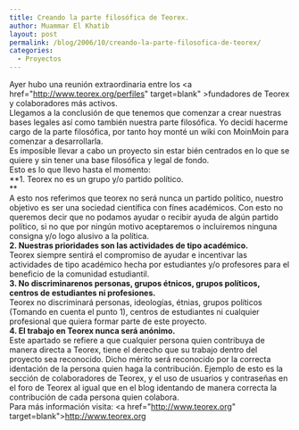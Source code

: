 ```yaml
---
title: Creando la parte filosófica de Teorex.
author: Muammar El Khatib
layout: post
permalink: /blog/2006/10/creando-la-parte-filosofica-de-teorex/
categories:
  - Proyectos
---
```

Ayer hubo una reunión extraordinaria entre los <a href="http://www.teorex.org/perfiles" target=blank" >fundadores de Teorex</a> y colaboradores más activos.  
Llegamos a la conclusión de que tenemos que comenzar a crear nuestras bases legales así como también nuestra parte filosófica. Yo decidí hacerme cargo de la parte filosófica, por tanto hoy monté un wiki con MoinMoin para comenzar a desarrollarla.  
Es imposible llevar a cabo un proyecto sin estar bién centrados en lo que se quiere y sin tener una base filosófica y legal de fondo.  
Esto es lo que llevo hasta el momento:  
**1. Teorex no es un grupo y/o partido político.  
**  
A esto nos referimos que teorex no será nunca un partido político, nuestro objetivo es ser una sociedad científica con fínes académicos. Con esto no queremos decir que no podamos ayudar o recibir ayuda de algún partido político, si no que por ningún motivo aceptaremos o incluiremos ninguna consigna y/o logo alusivo a la política.  
**2. Nuestras prioridades son las actividades de tipo académico.**  
Teorex siempre sentirá el compromiso de ayudar e incentivar las actividades de tipo académico hecha por estudiantes y/o profesores para el beneficio de la comunidad estudiantil.  
**3. No discriminarenos personas, grupos étnicos, grupos políticos, centros de estudiantes ni profesiones.**  
Teorex no discriminará personas, ideologías, étnias, grupos políticos (Tomando en cuenta el punto 1), centros de estudiantes ni cualquier profesional que quiera formar parte de este proyecto.  
**4. El trabajo en Teorex nunca será anónimo.**  
Este apartado se refiere a que cualquier persona quien contribuya de manera directa a Teorex, tiene el derecho que su trabajo dentro del proyecto sea reconocido. Dicho mérito será reconocido por la correcta identación de la persona quien haga la contribución. Ejemplo de esto es la sección de colaboradores de Teorex, y el uso de usuarios y contraseñas en el foro de Teorex al igual que en el blog identando de manera correcta la contribución de cada persona quien colabora.  
Para más información visita: <a href="http://www.teorex.org" target=blank">http://www.teorex.org</a>